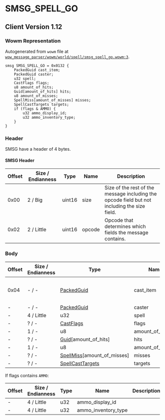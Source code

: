 # SMSG_SPELL_GO

## Client Version 1.12

### Wowm Representation

Autogenerated from `wowm` file at [`wow_message_parser/wowm/world/spell/smsg_spell_go.wowm:3`](https://github.com/gtker/wow_messages/tree/main/wow_message_parser/wowm/world/spell/smsg_spell_go.wowm#L3).
```rust,ignore
smsg SMSG_SPELL_GO = 0x0132 {
    PackedGuid cast_item;
    PackedGuid caster;
    u32 spell;
    CastFlags flags;
    u8 amount_of_hits;
    Guid[amount_of_hits] hits;
    u8 amount_of_misses;
    SpellMiss[amount_of_misses] misses;
    SpellCastTargets targets;
    if (flags & AMMO) {
        u32 ammo_display_id;
        u32 ammo_inventory_type;
    }
}
```
### Header

SMSG have a header of 4 bytes.

#### SMSG Header

| Offset | Size / Endianness | Type   | Name   | Description |
| ------ | ----------------- | ------ | ------ | ----------- |
| 0x00   | 2 / Big           | uint16 | size   | Size of the rest of the message including the opcode field but not including the size field.|
| 0x02   | 2 / Little        | uint16 | opcode | Opcode that determines which fields the message contains.|

### Body

| Offset | Size / Endianness | Type | Name | Description | Comment |
| ------ | ----------------- | ---- | ---- | ----------- | ------- |
| 0x04 | - / - | [PackedGuid](../spec/packed-guid.md) | cast_item |  | cmangos/vmangos/mangoszero: if cast item is used, set this to guid of cast item, otherwise set it to same as caster. |
| - | - / - | [PackedGuid](../spec/packed-guid.md) | caster |  |  |
| - | 4 / Little | u32 | spell |  |  |
| - | ? / - | [CastFlags](castflags.md) | flags |  |  |
| - | 1 / - | u8 | amount_of_hits |  |  |
| - | ? / - | [Guid](../spec/packed-guid.md)[amount_of_hits] | hits |  |  |
| - | 1 / - | u8 | amount_of_misses |  |  |
| - | ? / - | [SpellMiss](spellmiss.md)[amount_of_misses] | misses |  |  |
| - | ? / - | [SpellCastTargets](spellcasttargets.md) | targets |  |  |

If flags contains `AMMO`:

| Offset | Size / Endianness | Type | Name | Description | Comment |
| ------ | ----------------- | ---- | ---- | ----------- | ------- |
| - | 4 / Little | u32 | ammo_display_id |  |  |
| - | 4 / Little | u32 | ammo_inventory_type |  |  |

